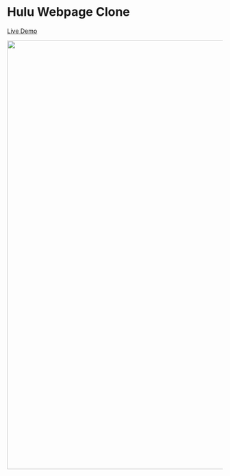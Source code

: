 # Hulu Webpage Clone
[Live Demo](https://hulu-webpage-clone1.netlify.app/)

<div align="center">
<img src="https://github.com/Lalitkumar4/hulu-webpage-clone/assets/64465383/8ccb2663-4b36-4abd-bed1-f507e2a57b7f" width="600" height="1000">
</div>
